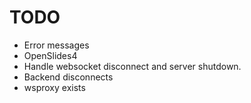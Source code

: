 # TODO
* Error messages
* OpenSlides4
* Handle websocket disconnect and server shutdown.
 * Backend disconnects
 * wsproxy exists
